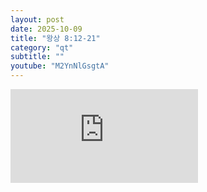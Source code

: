 ```yaml
---
layout: post
date: 2025-10-09
title: "왕상 8:12-21"
category: "qt"
subtitle: ""
youtube: "M2YnNlGsgtA"
---
```


<div class="youtube margin-large">
    <iframe src="https://www.youtube.com/embed/M2YnNlGsgtA" title="YouTube video player" frameborder="0" allow="accelerometer; autoplay; clipboard-write; encrypted-media; gyroscope; picture-in-picture; web-share" allowfullscreen></iframe>
</div>

